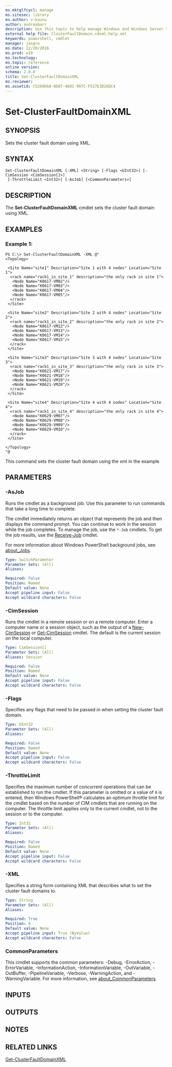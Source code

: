 ```yaml
---
ms.mktglfcycl: manage
ms.sitesec: library
ms.author: v-kaunu
author: andreabarr
description: Use this topic to help manage Windows and Windows Server technologies with Windows PowerShell.
external help file: ClusterFaultDomain.cdxml-help.xml
keywords: powershell, cmdlet
manager: jasgro
ms.date: 12/20/2016
ms.prod: w10
ms.technology: 
ms.topic: reference
online version: 
schema: 2.0.0
title: Set-ClusterFaultDomainXML
ms.reviewer:
ms.assetid: C5269D6A-8D07-4601-997C-F517E3D26DC4
---
```


# Set-ClusterFaultDomainXML

## SYNOPSIS
Sets the cluster fault domain using XML.

## SYNTAX

```
Set-ClusterFaultDomainXML [-XML] <String> [-Flags <UInt32>] [-CimSession <CimSession[]>]
 [-ThrottleLimit <Int32>] [-AsJob] [<CommonParameters>]
```

## DESCRIPTION
The **Set-ClusterFaultDomainXML** cmdlet sets the cluster fault domain using XML.

## EXAMPLES

### Example 1:
```
PS C:\> Set-ClusterFaultDomainXML -XML @"
<Topology>

 <Site Name="site1" Description="Site 1 with 4 nodes" Location="Site 1">
  <rack name="rack1_in_site_1" description="the only rack in site 1">
   <Node Name="K0617-VM02"/>
   <Node Name="K0617-VM03"/>
   <Node Name="K0617-VM04"/>
   <Node Name="K0617-VM05"/>
  </rack>
 </Site>

 <Site Name="site2" Description="Site 2 with 4 nodes" Location="Site 2">
  <rack name="rack1_in_site_2" description="the only rack in site 2">
   <Node Name="K0617-VM12"/>
   <Node Name="K0617-VM13"/>
   <Node Name="K0617-VM14"/>
   <Node Name="K0617-VM15"/>
  </rack>
 </Site>

 <Site Name="site3" Description="Site 3 with 4 nodes" Location="Site 3">
  <rack name="rack1_in_site_3" description="the only rack in site 3">
   <Node Name="K0621-VM17"/>
   <Node Name="K0621-VM18"/>
   <Node Name="K0621-VM19"/>
   <Node Name="K0621-VM20"/>
  </rack>
 </Site>

 <Site Name="site4" Description="Site 4 with 4 nodes" Location="Site 4">
  <rack name="rack1_in_site_4" description="the only rack in site 4">
   <Node Name="K0629-VM07"/>
   <Node Name="K0629-VM08"/>
   <Node Name="K0629-VM09"/>
   <Node Name="K0629-VM10"/>
  </rack>
 </Site>

</Topology>
"@
```

This command sets the cluster fault domain using the xml in the example

## PARAMETERS

### -AsJob
Runs the cmdlet as a background job. Use this parameter to run commands that take a long time to complete. 

The cmdlet immediately returns an object that represents the job and then displays the command prompt. 
You can continue to work in the session while the job completes. 
To manage the job, use the `*-Job` cmdlets. 
To get the job results, use the [Receive-Job](http://go.microsoft.com/fwlink/?LinkID=113372) cmdlet. 

For more information about Windows PowerShell background jobs, see [about_Jobs](http://go.microsoft.com/fwlink/?LinkID=113251).

```yaml
Type: SwitchParameter
Parameter Sets: (All)
Aliases: 

Required: False
Position: Named
Default value: None
Accept pipeline input: False
Accept wildcard characters: False
```

### -CimSession
Runs the cmdlet in a remote session or on a remote computer.
Enter a computer name or a session object, such as the output of a [New-CimSession](http://go.microsoft.com/fwlink/p/?LinkId=227967) or [Get-CimSession](http://go.microsoft.com/fwlink/p/?LinkId=227966) cmdlet.
The default is the current session on the local computer.

```yaml
Type: CimSession[]
Parameter Sets: (All)
Aliases: Session

Required: False
Position: Named
Default value: None
Accept pipeline input: False
Accept wildcard characters: False
```

### -Flags
Specifies any flags that need to be passed in when setting the cluster fault domain.

```yaml
Type: UInt32
Parameter Sets: (All)
Aliases: 

Required: False
Position: Named
Default value: None
Accept pipeline input: False
Accept wildcard characters: False
```

### -ThrottleLimit
Specifies the maximum number of concurrent operations that can be established to run the cmdlet.
If this parameter is omitted or a value of `0` is entered, then Windows PowerShell® calculates an optimum throttle limit for the cmdlet based on the number of CIM cmdlets that are running on the computer.
The throttle limit applies only to the current cmdlet, not to the session or to the computer.

```yaml
Type: Int32
Parameter Sets: (All)
Aliases: 

Required: False
Position: Named
Default value: None
Accept pipeline input: False
Accept wildcard characters: False
```

### -XML
Specifies a string form containing XML that describes what to set the cluster fault domains to.

```yaml
Type: String
Parameter Sets: (All)
Aliases: 

Required: True
Position: 0
Default value: None
Accept pipeline input: True (ByValue)
Accept wildcard characters: False
```

### CommonParameters
This cmdlet supports the common parameters: -Debug, -ErrorAction, -ErrorVariable, -InformationAction, -InformationVariable, -OutVariable, -OutBuffer, -PipelineVariable, -Verbose, -WarningAction, and -WarningVariable. For more information, see [about_CommonParameters](http://go.microsoft.com/fwlink/?LinkID=113216).

## INPUTS

## OUTPUTS

## NOTES

## RELATED LINKS

[Get-ClusterFaultDomainXML](./Get-ClusterFaultDomainXML.md)


